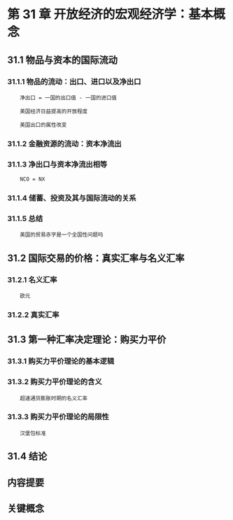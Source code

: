 # 第 31 章 开放经济的宏观经济学：基本概念

## 31.1 物品与资本的国际流动

### 31.1.1 物品的流动：出口、进口以及净出口

```math::
    净出口 = 一国的出口值 - 一国的进口值
```

```note:: **案例研究**
    美国经济日益提高的开放程度
```

```note:: **新闻摘录**
    美国出口的属性改变
```

### 31.1.2 金融资源的流动：资本净流出

### 31.1.3 净出口与资本净流出相等

```math::
    NCO = NX
```

### 31.1.4 储蓄、投资及其与国际流动的关系

### 31.1.5 总结

```note:: **案例研究**
    美国的贸易赤字是一个全国性问题吗
```

## 31.2 国际交易的价格：真实汇率与名义汇率

### 31.2.1 名义汇率

```note:: **参考资料**
    欧元
```

### 31.2.2 真实汇率

## 31.3 第一种汇率决定理论：购买力平价

### 31.3.1 购买力平价理论的基本逻辑

### 31.3.2 购买力平价理论的含义

```note:: **案例研究**
    超速通货膨胀时期的名义汇率
```

### 31.3.3 购买力平价理论的局限性

```note:: **案例研究**
    汉堡包标准
```

## 31.4 结论

## 内容提要

## 关键概念
